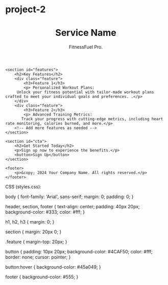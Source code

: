 # project-2
<!DOCTYPE html>
<html lang="en">
<head>
    <meta charset="UTF-8">
    <meta name="viewport" content="width=device-width, initial-scale=1.0">
    <link rel="stylesheet" href="styles.css">
    <title>Your Landing Page</title>
</head>
<body>
    <header>
        <h1>Service Name</h1>
        <p>FitnessFuel Pro.</p>
    </header>

    <section id="features">
        <h2>Key Features</h2>
        <div class="feature">
            <h3>Feature 1</h3>
            <p> Personalized Workout Plans:
         Unlock your fitness potential with tailor-made workout plans crafted to meet your individual goals and preferences. .</p>
        </div>
        <div class="feature">
            <h3>Feature 2</h3>
            <p> Advanced Training Metrics:
           Track your progress with cutting-edge metrics, including heart rate monitoring, calories burned, and more.</p>
        <!-- Add more features as needed -->
    </section>

    <section id="cta">
        <h2>Get Started Today</h2>
        <p>Sign up now to experience the benefits.</p>
        <button>Sign Up</button>
    </section>

    <footer>
        <p>&copy; 2024 Your Company Name. All rights reserved.</p>
    </footer>
</body>
</html>




CSS (styles.css):

body {
    font-family: 'Arial', sans-serif;
    margin: 0;
    padding: 0;
}

header, section, footer {
    text-align: center;
    padding: 40px 20px;
    background-color: #333;
    color: #fff;
}

h1, h2, h3 {
    margin: 0;
}

section {
    margin: 20px 0;
}

.feature {
    margin-top: 20px;
}

button {
    padding: 10px 20px;
    background-color: #4CAF50;
    color: #fff;
    border: none;
    cursor: pointer;
}

button:hover {
    background-color: #45a049;
}

footer {
    background-color: #555;
}
